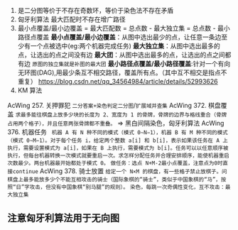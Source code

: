 1. 是二分图等价于不存在奇数环，等价于染色法不存在矛盾
2. 匈牙利算法 最大匹配时不存在增广路径
3. 最小点覆盖/最小边覆盖 = 最大匹配数 = 总点数 - 最大独立集 = 总点数 - 最小路径点覆盖
   **最小点覆盖/最小边覆盖**：从图中选出最少的点，让任意一条边至少有一个点被选中(eg:两个机器完成任务)
   **最大独立集**：从图中选出最多的点，让选出的点之间没有边
   **最大团**：从图中选出最多的点，让选出的点之间都有边
   `原图的独立集就是补图的最大团`
   **最小路径点覆盖/最小路径覆盖**:针对一个有向无环图(DAG),用最少条互不相交路径，覆盖所有点。（其中互不相交是指点不重复）
   https://blog.csdn.net/qq_34564984/article/details/52993626
4. KM 算法

AcWing 257. 关押罪犯 `二分答案+染色判定二分图`/`扩展域并查集`
AcWing 372. 棋盘覆盖 `求最多能往棋盘上放多少块的长度为 2、宽度为 1 的骨牌，骨牌的边界与格线重合（骨牌占用两个格子），并且任意两张骨牌都不重叠。` => 黑白间隔染色，匈牙利算法
AcWing 376. 机器任务 ` 机器 A 有 N 种不同的模式（模式 0∼N−1），机器 B 有 M 种不同的模式（模式 0∼M−1）。对于每个任务 i，给定两个整数 a[i] 和 b[i]，表示如果该任务在 A 上执行，需要设置模式为 a[i]，如果在 B 上执行，需要模式为 b[i]。任务可以以任意顺序被执行，但每台机器转换一次模式就要重启一次。求怎样分配任务并合理安排顺序，能使机器重启次数最少。两台机器最开始都处于模式 0。` `做任务：选点 N+M-2最小点覆盖，注意点为0时直接continue`
AcWing 378. 骑士放置 `给定一个 N×M 的棋盘，有一些格子禁止放棋子。问棋盘上最多能放多少个不能互相攻击的骑士（国际象棋的“骑士”，类似于中国象棋的“马”，按照“日”字攻击，但没有中国象棋“别马腿”的规则）。` `染色，每跳一次奇偶性变化，互不攻击：最大独立集`

## 注意匈牙利算法用于无向图
